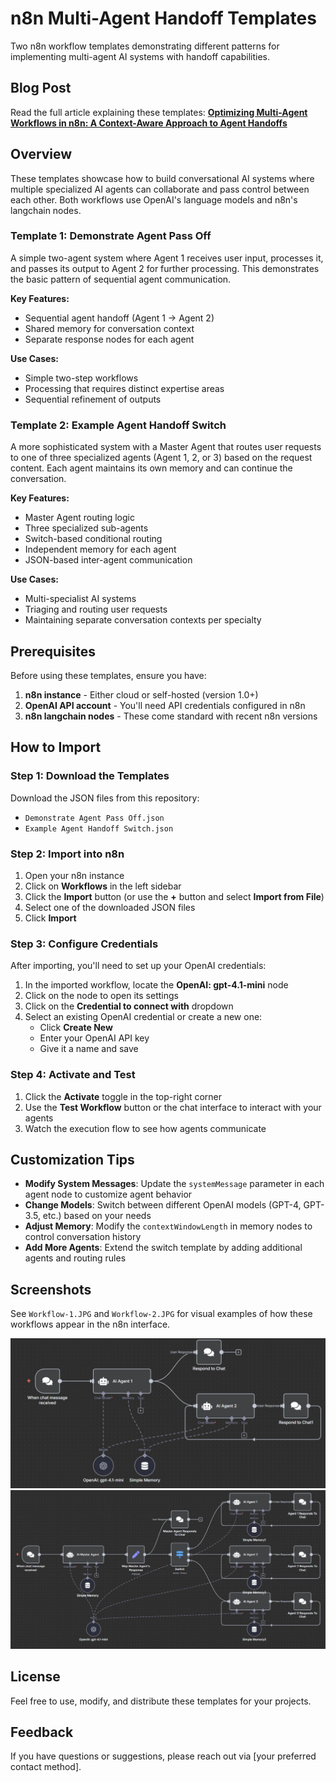 # n8n Multi-Agent Handoff Templates

Two n8n workflow templates demonstrating different patterns for implementing multi-agent AI systems with handoff capabilities.

## Blog Post

Read the full article explaining these templates: **[Optimizing Multi-Agent Workflows in n8n: A Context-Aware Approach to Agent Handoffs](https://dev.to/alexretana/optimizing-multi-agent-workflows-in-n8n-a-context-aware-approach-to-agent-handoffs-1hc4)**

## Overview

These templates showcase how to build conversational AI systems where multiple specialized AI agents can collaborate and pass control between each other. Both workflows use OpenAI's language models and n8n's langchain nodes.

### Template 1: Demonstrate Agent Pass Off

A simple two-agent system where Agent 1 receives user input, processes it, and passes its output to Agent 2 for further processing. This demonstrates the basic pattern of sequential agent communication.

**Key Features:**
- Sequential agent handoff (Agent 1 → Agent 2)
- Shared memory for conversation context
- Separate response nodes for each agent

**Use Cases:**
- Simple two-step workflows
- Processing that requires distinct expertise areas
- Sequential refinement of outputs

### Template 2: Example Agent Handoff Switch

A more sophisticated system with a Master Agent that routes user requests to one of three specialized agents (Agent 1, 2, or 3) based on the request content. Each agent maintains its own memory and can continue the conversation.

**Key Features:**
- Master Agent routing logic
- Three specialized sub-agents
- Switch-based conditional routing
- Independent memory for each agent
- JSON-based inter-agent communication

**Use Cases:**
- Multi-specialist AI systems
- Triaging and routing user requests
- Maintaining separate conversation contexts per specialty

## Prerequisites

Before using these templates, ensure you have:

1. **n8n instance** - Either cloud or self-hosted (version 1.0+)
2. **OpenAI API account** - You'll need API credentials configured in n8n
3. **n8n langchain nodes** - These come standard with recent n8n versions

## How to Import

### Step 1: Download the Templates

Download the JSON files from this repository:
- `Demonstrate Agent Pass Off.json`
- `Example Agent Handoff Switch.json`

### Step 2: Import into n8n

1. Open your n8n instance
2. Click on **Workflows** in the left sidebar
3. Click the **Import** button (or use the **+** button and select **Import from File**)
4. Select one of the downloaded JSON files
5. Click **Import**

### Step 3: Configure Credentials

After importing, you'll need to set up your OpenAI credentials:

1. In the imported workflow, locate the **OpenAI: gpt-4.1-mini** node
2. Click on the node to open its settings
3. Click on the **Credential to connect with** dropdown
4. Select an existing OpenAI credential or create a new one:
   - Click **Create New**
   - Enter your OpenAI API key
   - Give it a name and save

### Step 4: Activate and Test

1. Click the **Activate** toggle in the top-right corner
2. Use the **Test Workflow** button or the chat interface to interact with your agents
3. Watch the execution flow to see how agents communicate

## Customization Tips

- **Modify System Messages**: Update the `systemMessage` parameter in each agent node to customize agent behavior
- **Change Models**: Switch between different OpenAI models (GPT-4, GPT-3.5, etc.) based on your needs
- **Adjust Memory**: Modify the `contextWindowLength` in memory nodes to control conversation history
- **Add More Agents**: Extend the switch template by adding additional agents and routing rules

## Screenshots

See `Workflow-1.JPG` and `Workflow-2.JPG` for visual examples of how these workflows appear in the n8n interface.

![ScreenShot of Workflow 1](https://github.com/alexretana/n8n-multi-agent-handoff-templates/blob/main/Workflow-1.JPG)
![ScreenShot of Workflow 2](https://github.com/alexretana/n8n-multi-agent-handoff-templates/blob/main/Workflow-2.JPG)

## License

Feel free to use, modify, and distribute these templates for your projects.

## Feedback

If you have questions or suggestions, please reach out via [your preferred contact method].
